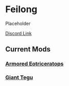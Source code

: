 # Feilong

Placeholder

[Discord Link](https://discord.gg/vkugm46RCR)

## Current Mods

### [Armored Eotriceratops](./Path-of-Titans-EoTLC)
<!-- ### [Beaked Pachycephalosaurus](./Path-of-Titans-Armored-Beaked-Pachycephalosaurus) -->
### [Giant Tegu](./Path-of-Titans-Tegu.md)